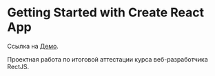 # Getting Started with Create React App

Ссылка на [Демо](https://egilmanof.github.io/react-fortnite-shop/).

Проектная работа по итоговой аттестации курса веб-разработчика RectJS.
